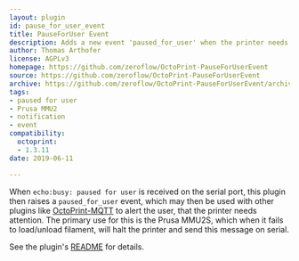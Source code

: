 ```yaml
---
layout: plugin
id: pause_for_user_event
title: PauseForUser Event
description: Adds a new event 'paused_for_user' when the printer needs manual intervention
author: Thomas Arthofer
license: AGPLv3
homepage: https://github.com/zeroflow/OctoPrint-PauseForUserEvent
source: https://github.com/zeroflow/OctoPrint-PauseForUserEvent
archive: https://github.com/zeroflow/OctoPrint-PauseForUserEvent/archive/master.zip
tags: 
- paused for user
- Prusa MMU2
- notification
- event
compatibility:
  octoprint:
  - 1.3.11 
date: 2019-06-11

---
```


When `echo:busy: paused for user` is received on the serial port, this plugin then raises a `paused_for_user` event, which may then be used with other plugins like [OctoPrint-MQTT](https://github.com/OctoPrint/OctoPrint-MQTT) to alert the user, that the printer needs attention.
The primary use for this is the Prusa MMU2S, which when it fails to load/unload filament, will halt the printer and send this message on serial.

See the plugin's [README](https://github.com/zeroflow/OctoPrint-PauseForUserEvent) for details.

